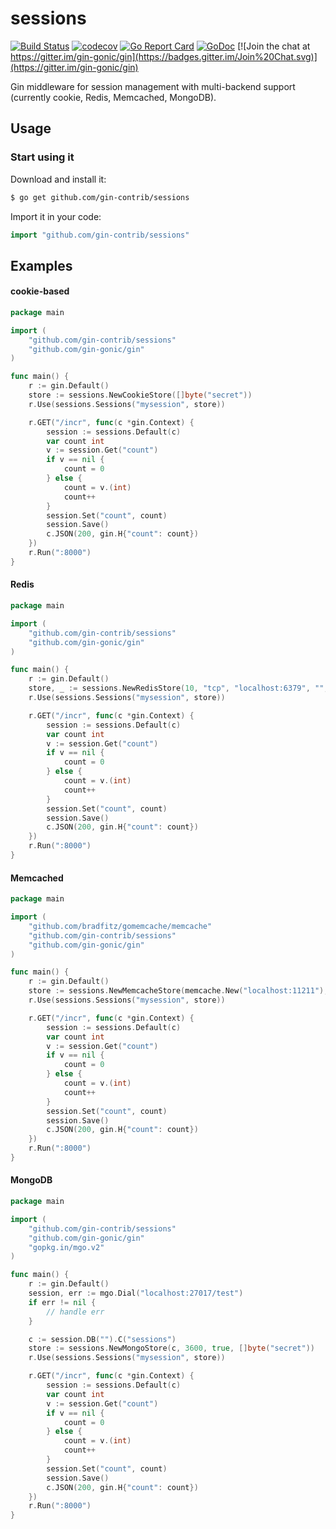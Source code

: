 # sessions

[![Build Status](https://travis-ci.org/gin-contrib/sessions.svg)](https://travis-ci.org/gin-contrib/sessions)
[![codecov](https://codecov.io/gh/gin-contrib/sessions/branch/master/graph/badge.svg)](https://codecov.io/gh/gin-contrib/sessions)
[![Go Report Card](https://goreportcard.com/badge/github.com/gin-contrib/sessions)](https://goreportcard.com/report/github.com/gin-contrib/sessions)
[![GoDoc](https://godoc.org/github.com/gin-contrib/sessions?status.svg)](https://godoc.org/github.com/gin-contrib/sessions)
[![Join the chat at https://gitter.im/gin-gonic/gin](https://badges.gitter.im/Join%20Chat.svg)](https://gitter.im/gin-gonic/gin)

Gin middleware for session management with multi-backend support (currently cookie, Redis, Memcached, MongoDB).

## Usage

### Start using it

Download and install it:

```bash
$ go get github.com/gin-contrib/sessions
```

Import it in your code:

```go
import "github.com/gin-contrib/sessions"
```

## Examples

#### cookie-based

[embedmd]:# (example_cookie/main.go go)
```go
package main

import (
	"github.com/gin-contrib/sessions"
	"github.com/gin-gonic/gin"
)

func main() {
	r := gin.Default()
	store := sessions.NewCookieStore([]byte("secret"))
	r.Use(sessions.Sessions("mysession", store))

	r.GET("/incr", func(c *gin.Context) {
		session := sessions.Default(c)
		var count int
		v := session.Get("count")
		if v == nil {
			count = 0
		} else {
			count = v.(int)
			count++
		}
		session.Set("count", count)
		session.Save()
		c.JSON(200, gin.H{"count": count})
	})
	r.Run(":8000")
}
```

#### Redis

[embedmd]:# (example_redis/main.go go)
```go
package main

import (
	"github.com/gin-contrib/sessions"
	"github.com/gin-gonic/gin"
)

func main() {
	r := gin.Default()
	store, _ := sessions.NewRedisStore(10, "tcp", "localhost:6379", "", []byte("secret"))
	r.Use(sessions.Sessions("mysession", store))

	r.GET("/incr", func(c *gin.Context) {
		session := sessions.Default(c)
		var count int
		v := session.Get("count")
		if v == nil {
			count = 0
		} else {
			count = v.(int)
			count++
		}
		session.Set("count", count)
		session.Save()
		c.JSON(200, gin.H{"count": count})
	})
	r.Run(":8000")
}
```

#### Memcached

[embedmd]:# (example_memcached/main.go go)
```go
package main

import (
	"github.com/bradfitz/gomemcache/memcache"
	"github.com/gin-contrib/sessions"
	"github.com/gin-gonic/gin"
)

func main() {
	r := gin.Default()
	store := sessions.NewMemcacheStore(memcache.New("localhost:11211"), "", []byte("secret"))
	r.Use(sessions.Sessions("mysession", store))

	r.GET("/incr", func(c *gin.Context) {
		session := sessions.Default(c)
		var count int
		v := session.Get("count")
		if v == nil {
			count = 0
		} else {
			count = v.(int)
			count++
		}
		session.Set("count", count)
		session.Save()
		c.JSON(200, gin.H{"count": count})
	})
	r.Run(":8000")
}
```


#### MongoDB

[embedmd]:# (example_mongo/main.go go)
```go
package main

import (
	"github.com/gin-contrib/sessions"
	"github.com/gin-gonic/gin"
	"gopkg.in/mgo.v2"
)

func main() {
	r := gin.Default()
	session, err := mgo.Dial("localhost:27017/test")
	if err != nil {
		// handle err
	}

	c := session.DB("").C("sessions")
	store := sessions.NewMongoStore(c, 3600, true, []byte("secret"))
	r.Use(sessions.Sessions("mysession", store))

	r.GET("/incr", func(c *gin.Context) {
		session := sessions.Default(c)
		var count int
		v := session.Get("count")
		if v == nil {
			count = 0
		} else {
			count = v.(int)
			count++
		}
		session.Set("count", count)
		session.Save()
		c.JSON(200, gin.H{"count": count})
	})
	r.Run(":8000")
}
```
